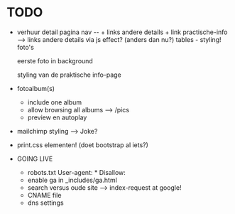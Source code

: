 TODO
====
- verhuur detail pagina 
  nav -- + links andere details + link practische-info  --> links andere details via js effect? (anders dan nu?)
  tables - styling!
  foto's 
  
  eerste foto in background
  
  styling van de praktische info-page
  
  

- fotoalbum(s)
  - include one album
  - allow browsing all albums --> /pics
  - preview en autoplay

- mailchimp styling --> Joke?

- print.css elementen! (doet bootstrap al iets?)
  
- GOING LIVE 
  - robots.txt
        User-agent: *
        Disallow:
  - enable ga in _includes/ga.html
  - search versus oude site --> index-request at google!
  - CNAME file
  - dns settings
